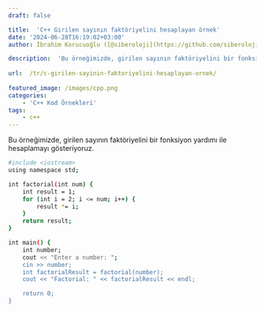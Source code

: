 ```yaml
---
draft: false

title:  'C++ Girilen sayının faktöriyelini hesaplayan örnek'
date: '2024-06-28T16:19:02+03:00'
author: İbrahim Korucuoğlu ([@siberoloji](https://github.com/siberoloji))

description:  'Bu örneğimizde, girilen sayının faktöriyelini bir fonksiyon yardımı ile hesaplamayı gösteriyoruz.' 
 
url:  /tr/c-girilen-sayinin-faktoriyelini-hesaplayan-ornek/
 
featured_image: /images/cpp.png
categories:
    - 'C++ Kod Örnekleri'
tags:
    - c++
---
```



Bu örneğimizde, girilen sayının faktöriyelini bir fonksiyon yardımı ile hesaplamayı gösteriyoruz.


```bash
#include <iostream>
using namespace std;

int factorial(int num) {
    int result = 1;
    for (int i = 2; i <= num; i++) {
        result *= i;
    }
    return result;
}

int main() {
    int number;
    cout << "Enter a number: ";
    cin >> number;
    int factorialResult = factorial(number);
    cout << "Factorial: " << factorialResult << endl;

    return 0;
}
```
